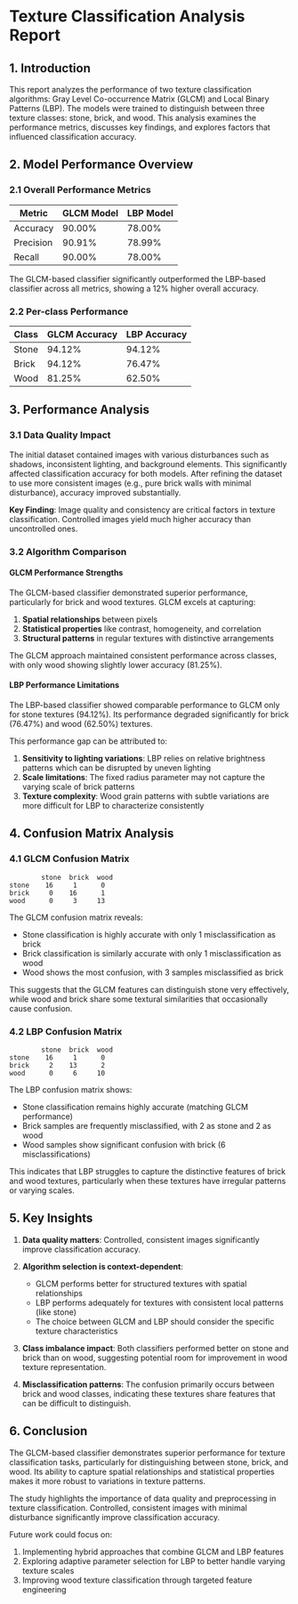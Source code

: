 # Texture Classification Analysis Report

## 1. Introduction

This report analyzes the performance of two texture classification algorithms: Gray Level Co-occurrence Matrix (GLCM) and Local Binary Patterns (LBP). The models were trained to distinguish between three texture classes: stone, brick, and wood. This analysis examines the performance metrics, discusses key findings, and explores factors that influenced classification accuracy.

## 2. Model Performance Overview

### 2.1 Overall Performance Metrics

| Metric | GLCM Model | LBP Model |
|--------|------------|-----------|
| Accuracy | 90.00% | 78.00% |
| Precision | 90.91% | 78.99% |
| Recall | 90.00% | 78.00% |

The GLCM-based classifier significantly outperformed the LBP-based classifier across all metrics, showing a 12% higher overall accuracy.

### 2.2 Per-class Performance

| Class | GLCM Accuracy | LBP Accuracy |
|-------|---------------|--------------|
| Stone | 94.12% | 94.12% |
| Brick | 94.12% | 76.47% |
| Wood  | 81.25% | 62.50% |

## 3. Performance Analysis

### 3.1 Data Quality Impact

The initial dataset contained images with various disturbances such as shadows, inconsistent lighting, and background elements. This significantly affected classification accuracy for both models. After refining the dataset to use more consistent images (e.g., pure brick walls with minimal disturbance), accuracy improved substantially.

**Key Finding**: Image quality and consistency are critical factors in texture classification. Controlled images yield much higher accuracy than uncontrolled ones.

### 3.2 Algorithm Comparison

#### GLCM Performance Strengths
The GLCM-based classifier demonstrated superior performance, particularly for brick and wood textures. GLCM excels at capturing:

1. **Spatial relationships** between pixels
2. **Statistical properties** like contrast, homogeneity, and correlation
3. **Structural patterns** in regular textures with distinctive arrangements

The GLCM approach maintained consistent performance across classes, with only wood showing slightly lower accuracy (81.25%).

#### LBP Performance Limitations
The LBP-based classifier showed comparable performance to GLCM only for stone textures (94.12%). Its performance degraded significantly for brick (76.47%) and wood (62.50%) textures.

This performance gap can be attributed to:

1. **Sensitivity to lighting variations**: LBP relies on relative brightness patterns which can be disrupted by uneven lighting
2. **Scale limitations**: The fixed radius parameter may not capture the varying scale of brick patterns
3. **Texture complexity**: Wood grain patterns with subtle variations are more difficult for LBP to characterize consistently

## 4. Confusion Matrix Analysis

### 4.1 GLCM Confusion Matrix

```
        stone  brick  wood
stone    16     1      0
brick     0    16      1
wood      0     3     13
```

The GLCM confusion matrix reveals:
- Stone classification is highly accurate with only 1 misclassification as brick
- Brick classification is similarly accurate with only 1 misclassification as wood
- Wood shows the most confusion, with 3 samples misclassified as brick

This suggests that the GLCM features can distinguish stone very effectively, while wood and brick share some textural similarities that occasionally cause confusion.

### 4.2 LBP Confusion Matrix

```
        stone  brick  wood
stone    16     1      0
brick     2    13      2
wood      0     6     10
```

The LBP confusion matrix shows:
- Stone classification remains highly accurate (matching GLCM performance)
- Brick samples are frequently misclassified, with 2 as stone and 2 as wood
- Wood samples show significant confusion with brick (6 misclassifications)

This indicates that LBP struggles to capture the distinctive features of brick and wood textures, particularly when these textures have irregular patterns or varying scales.

## 5. Key Insights

1. **Data quality matters**: Controlled, consistent images significantly improve classification accuracy.

2. **Algorithm selection is context-dependent**:
   - GLCM performs better for structured textures with spatial relationships
   - LBP performs adequately for textures with consistent local patterns (like stone)
   - The choice between GLCM and LBP should consider the specific texture characteristics

3. **Class imbalance impact**: Both classifiers performed better on stone and brick than on wood, suggesting potential room for improvement in wood texture representation.

4. **Misclassification patterns**: The confusion primarily occurs between brick and wood classes, indicating these textures share features that can be difficult to distinguish.

## 6. Conclusion

The GLCM-based classifier demonstrates superior performance for texture classification tasks, particularly for distinguishing between stone, brick, and wood. Its ability to capture spatial relationships and statistical properties makes it more robust to variations in texture patterns.

The study highlights the importance of data quality and preprocessing in texture classification. Controlled, consistent images with minimal disturbance significantly improve classification accuracy.

Future work could focus on:
1. Implementing hybrid approaches that combine GLCM and LBP features
2. Exploring adaptive parameter selection for LBP to better handle varying texture scales
3. Improving wood texture classification through targeted feature engineering